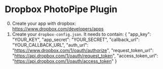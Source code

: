 Dropbox PhotoPipe Plugin
=

0. Create your app with dropbox:  https://www.dropbox.com/developers/apps
1. Create your `dropbox-config.json`.  It needs to contain:
{
  "app_key": "YOUR_KEY",
  "app_secret": "YOUR_SECRET",
  "callback_url": "YOUR_CALLBACK_URL",
  "auth_url": "https://www.dropbox.com/1/oauth/authorize",
  "request_token_url": "https://api.dropbox.com/1/oauth/request_token",
  "access_token_url": "https://api.dropbox.com/1/oauth/access_token"
}
